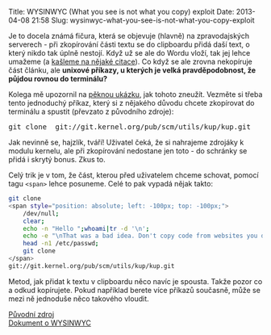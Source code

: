 Title: WYSINWYC (What you see is not what you copy) exploit
Date: 2013-04-08 21:58
Slug: wysinwyc-what-you-see-is-not-what-you-copy-exploit

Je to docela známá fičura, která se objevuje (hlavně) na zpravodajských
serverech - při zkopírování části textu se do clipboardu přidá daší
text, o který nikdo tak úplně nestojí. Když už se ale do Wordu vloží,
tak jej lehce umažeme (a [kašleme na nějaké citace][]). Co když se ale
zrovna nekopíruje část článku, ale **unixové příkazy, u kterých je velká
pravděpodobnost, že půjdou rovnou do terminálu?**  
  
Kolega mě upozornil na [pěknou ukázku][], jak tohoto zneužít. Vezměte
si třeba tento jednoduchý příkaz, který si z nějakého důvodu chcete
zkopírovat do terminálu a spustit (převzato z původního zdroje):

<pre>git clone<span style="position: absolute; left: -100px; top: -100px;"> /dev/null; clear; echo -n "Hello ";whoami|tr -d '\n';echo -e '!\nThat was a bad idea. Don'"'"'t copy code from websites you don'"'"'t trust!; Here'"'"'s the first line of your /etc/passwd: ';head -n1 /etc/passwd; git clone </span>  git://git.kernel.org/pub/scm/utils/kup/kup.git</pre>

Jak nevinně se, hajzlík, tváří! Uživatel čeká, že si nahrajeme zdrojáky
k modulu kernelu, ale při zkopírování nedostane jen toto - do schránky
se přidá i skrytý bonus. Zkus to.

Celý trik je v tom, že část, kterou před uživatelem chceme schovat,
pomocí tagu ```<span>``` lehce posuneme. Celé to pak vypadá
nějak takto:

```bash
git clone 
<span style="position: absolute; left: -100px; top: -100px;">
    /dev/null; 
    clear; 
    echo -n "Hello ";whoami|tr -d '\n';
    echo -e "\nThat was a bad idea. Don't copy code from websites you don't trust! Here's the first line of your /etc/passwd: ";
    head -n1 /etc/passwd;
    git clone
</span>
git://git.kernel.org/pub/scm/utils/kup/kup.git
```

Metod, jak přidat k textu v clipboardu něco navíc je spousta. Takže
pozor co a odkud kopírujete. Pokud například berete více příkazů
současně, může se mezi ně jednoduše něco takového vloudit.

[Původní zdroj][pěknou ukázku]  
[Dokument o WYSINWYC][]

  [kašleme na nějaké citace]: http://www.ceskatelevize.cz/ct24/regiony/jihomoravsky-kraj/119385-onderkova-zaverecna-prace-na-vs-nevyhovuje-kriteriim/
    "O bakalářské práci nejlepšího primátora největšího města ČR"
  [pěknou ukázku]: http://thejh.net/misc/website-terminal-copy-paste
  [Dokument o WYSINWYC]: http://www.ush.it/team/ascii/hack-tricks_253C_CCC2008/wysinwyc/what_you_see_is_not_what_you_copy.txt
